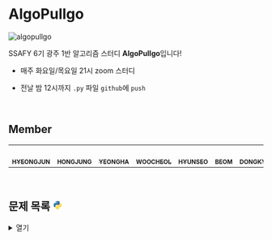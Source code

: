 

# AlgoPullgo

![algopullgo](https://user-images.githubusercontent.com/78924207/154836023-01b28287-27d1-48f9-b70e-267ad400648f.jpg)

SSAFY 6기 광주 1반 알고리즘 스터디 **AlgoPullgo**입니다!

- 매주 화요일/목요일 21시 zoom 스터디

- 전날 밤 12시까지 `.py` 파일 `github`에 `push`

<br>

## Member

<table>
  <tr>
    <td align="center"><a href="https://github.com/kimhyeongjun95"><img src="https://avatars.githubusercontent.com/u/86656921?v=4" width="100px;" alt=""/><br /><sub><b>HYEONGJUN</b></sub></a><br /></td>
    <td align="center"><a href="https://github.com/hongjungkimm"><img src="https://avatars.githubusercontent.com/u/87457152?v=4" width="100px;" alt=""/><br /><sub><b>HONGJUNG</b></sub></a><br /></td>
    <td align="center"><a href="https://github.com/yeongsummer"><img src="https://avatars.githubusercontent.com/u/87457128?v=4" width="100px;" alt=""/><br /><sub><b>YEONGHA</b></sub></a><br /></td>
    <td align="center"><a href="https://github.com/woosteelz"><img src="https://avatars.githubusercontent.com/u/48507475?v=4" width="100px;" alt=""/><br /><sub><b>WOOCHEOL</b></sub></a><br /></td>
    <td align="center"><a href="https://github.com/hyunse0"><img src="https://avatars.githubusercontent.com/u/78924207?v=4" width="100px;" alt=""/><br /><sub><b>HYUNSEO</b></sub></a><br /></td>
    <td align="center"><a href="https://github.com/HeoBeom"><img src="https://avatars.githubusercontent.com/u/87457226?v=4" width="100px;" alt=""/><br /><sub><b>BEOM</b></sub></a><br /></td>
    <td align="center"><a href="https://github.com/DongKyunJung"><img src="https://avatars.githubusercontent.com/u/87457171?v=4" width="100px;" alt=""/><br /><sub><b>DONGKYUN</b></sub></a><br /></td>
  </tr>
</table>

<br>

## 문제 목록 <img src="https://raw.githubusercontent.com/devicons/devicon/master/icons/python/python-original.svg" alt="python" width="20" height="20"/>
<details>
  <summary> 열기 </summary>

## 1주차

- 8/2
  - 백준 - [제로(10773)](https://www.acmicpc.net/problem/10773) 
  - 백준 - [스택(10828)](https://www.acmicpc.net/problem/10828)
  
- 8/5
  - 백준 - [균형잡힌 세상(4949)](https://www.acmicpc.net/problem/4949)
  - 백준 - [큐 2(18258)](https://www.acmicpc.net/problem/18258)

## 2주차

- 8/10
  - 백준 - [회전하는 큐(1021)](https://www.acmicpc.net/problem/1021)
  - 백준 - [문자열(1120)](https://www.acmicpc.net/problem/1120)

- 8/12
  - 백준 - [프린터 큐(1966)](https://www.acmicpc.net/problem/1966)
  - 백준 - [단어 뒤집기 2(17413)](https://www.acmicpc.net/problem/17413)

## 3주차

- 8/17
  - 백준 - [부분수열의 합 2(1208)](https://www.acmicpc.net/problem/1208)
  - 백준 - [나무 자르기(2805)](https://www.acmicpc.net/problem/2805)

- 8/19
  - 백준 - [잃어버린 괄호(1541)](https://www.acmicpc.net/problem/1541)
  - 백준 - [오큰수(17298)](https://www.acmicpc.net/problem/17298)

## 4주차

- 8/24
  - 백준 - [바이러스(2606)](https://www.acmicpc.net/problem/2606)
  - 백준 - [문자열 게임 2(20437)](https://www.acmicpc.net/problem/20437)

- 8/26
  - 백준 - [안전 영역(2468)](https://www.acmicpc.net/problem/2468)
  - 프로그래머스 - [4주차 위클리 챌린지(직업군 추천하기)](https://programmers.co.kr/learn/challenges)

## 5주차

- 8/31
  - 백준 - [경비원(2564)](https://www.acmicpc.net/problem/2564)
  - 백준 - [개미(10158)](https://www.acmicpc.net/problem/10158)

- 9/2
  - 백준 - [요세푸스 문제(1158)](https://www.acmicpc.net/problem/1158)
  - 백준 - [적록색약(10026)](https://www.acmicpc.net/problem/10026)

## 6주차

- 9/7
  - 백준 - [아기 상어(16236)](https://www.acmicpc.net/problem/16236)
  - 프로그래머스 - [키패드 누르기(2020 카카오 인턴십)](https://programmers.co.kr/learn/challenges)

- 9/9
  - 프로그래머스 월간 코드 챌린지 시즌 3 전원 참여

- 9/10
  - 백준 - [최대 힙(11279)](https://www.acmicpc.net/problem/11279)
  - 백준 - [평범한 배낭(12865)](https://www.acmicpc.net/problem/12865)

## 7주차

- 9/13
  - 백준 - [알고 스팟(1261)](https://www.acmicpc.net/problem/1261)
  - 백준 - [문자열 폭발(9935)](https://www.acmicpc.net/problem/9935)

- 9/15
  - 백준 - [말이 되고픈 원숭이(1600)](https://www.acmicpc.net/problem/1600)
  - 백준 - [에라토스테네스의 체(2960)](https://www.acmicpc.net/problem/2960)

## 8주차

- 9/23
  - 백준 - [소수&팰린드롬(1747)](https://www.acmicpc.net/problem/1747)
  - 백준 - [토마토(7569)](https://www.acmicpc.net/problem/7569)

- 9/26
  - 백준 - [트리의 부모 찾기(11725)](https://www.acmicpc.net/problem/11725)
  - 백준 - [연구소(14502)](https://www.acmicpc.net/problem/14502)

## 9주차

- 9/28
  - 백준 - [내리막 길(1520)](https://www.acmicpc.net/problem/1520)
  - 백준 - [치킨 배달(15686)](https://www.acmicpc.net/problem/15686)

- 9/30
  - 백준 - [단어 수학(1339)](https://www.acmicpc.net/problem/1339)
  - 백준 - [퇴사(14501)](https://www.acmicpc.net/problem/14501)
  
## 10주차

- 10/5
  - 백준 - [다리 놓기(1010)](https://www.acmicpc.net/problem/1010)
  - 백준 - [노드사이의 거리(1240)](https://www.acmicpc.net/problem/1240)

- 10/7
  - 백준 - [세 용액(2473)](https://www.acmicpc.net/problem/2473)
  - 백준 - [인구 이동(16234)](https://www.acmicpc.net/problem/16234)

## 11주차

- 10/12
  - 백준 - [로봇 청소기(14503)](https://www.acmicpc.net/problem/14503)
  - 백준 - [게리맨더링(17471)](https://www.acmicpc.net/problem/17471)

- 10/14
  - 백준 - [톱니바퀴(14891)](https://www.acmicpc.net/problem/14891)
  - 백준 - [파이프 옮기기1(17070)](https://www.acmicpc.net/problem/17070)

## 12주차

- 10/19
  - 백준 - [미세먼지 안녕!(17144)](https://www.acmicpc.net/problem/17144)
  - SWEA - [프로세서 연결하기(1767)](https://swexpertacademy.com/main/code/problem/problemDetail.do?contestProbId=AV4suNtaXFEDFAUf)

- 10/21
  - 백준 - [집합의 표현(1717)](https://www.acmicpc.net/problem/1717)
  - 백준 - [최소 스패닝 트리(1197)](https://www.acmicpc.net/problem/1197)

## 13주차

- 10/26
  - 백준 - [1로 만들기(1463)](https://www.acmicpc.net/problem/1463)
  - 백준 - [뱀(3190)](https://www.acmicpc.net/problem/3190)
  
- 10/28
  - 백준 - [줄어들지 않아(2688)](https://www.acmicpc.net/problem/2688)
  - 백준 - [마법사 상어와 토네이도(20057)](https://www.acmicpc.net/problem/20057)

## 14주차

  - 11/2
    - 백준 - [전화번호 목록(5052)](https://www.acmicpc.net/problem/5052)
    - 백준 - [빗물(14719)](https://www.acmicpc.net/problem/14719)
  
  - 11/4
    - 프로그래머스 - [문자열 압축(2020 카카오 블라인드 채용)](https://programmers.co.kr/learn/challenges)
    - 프로그래머스 - [타겟 넘버(깊이/너비 우선 탐색)](https://programmers.co.kr/learn/challenges)

## 15주차

  - 11/9 ~ 11/11 휴식 및 프로젝트 준비 기간

## 16주차

  - 11/16
    - 프로그래머스 - [전력망을 둘로 나누기(위클리 챌린지)](https://programmers.co.kr/learn/courses/30/lessons/86971)
    - 프로그래머스 - [수식최대화(2020 카카오 인턴십)](https://programmers.co.kr/learn/courses/30/lessons/67257)
  
  - 11/18
    - 프로그래머스 - [멀쩡한 사각형](https://programmers.co.kr/learn/courses/30/lessons/62048)
    - 프로그래머스 - [괄호 변환](https://programmers.co.kr/learn/courses/30/lessons/60058)

 ## 17주차

   - 11/23 ~ 11/25 휴식 및 프로젝트 준비 기간

 ## 18주차

  - 12/2
    - 백준 - [연산자 끼워넣기(14888)](https://www.acmicpc.net/problem/14888)
    - 프로그래머스 - [큰 수 만들기](https://programmers.co.kr/learn/courses/30/lessons/42883)

 ## 19주차

  - 12/7
    - 백준 - [내려가기(2096)](https://www.acmicpc.net/problem/2096)
    - 프로그래머스 - [불량 사용자(2019 카카오 인턴십)](https://programmers.co.kr/learn/courses/30/lessons/64064?language=python3)
  
  - 12/9
    - 프로그래머스 - [기능개발](https://programmers.co.kr/learn/courses/30/lessons/42586)
    - 프로그래머스 - [가장 먼 노드](https://programmers.co.kr/learn/courses/30/lessons/49189)

## 20주차
  - 12/14
    - 프로그래머스 - [행렬 테두리 회전하기(2021 Dev-Matching)](https://programmers.co.kr/learn/courses/30/lessons/77485)
    - 프로그래머스 - [튜플(2019 카카오 인턴십)](https://programmers.co.kr/learn/courses/30/lessons/64065)
  
  - 12/16
    - 프로그래머스 - [배달](https://programmers.co.kr/learn/courses/30/lessons/12978)
    - 프로그래머스 - [다단계 칫솔 판매(2021 Dev-Matching)](https://programmers.co.kr/learn/courses/30/lessons/77486)

## 21주차
  - 12/20
    - 프로그래머스 - [N으로 표현](https://programmers.co.kr/learn/courses/30/lessons/42895)
    - 프로그래머스 - [단어 변환](https://programmers.co.kr/learn/courses/30/lessons/43163)
  
  - 12/22
    - 프로그래머스 - [야근 지수](https://programmers.co.kr/learn/courses/30/lessons/12927)
    - 프로그래머스 - [피로도](https://programmers.co.kr/learn/courses/30/lessons/87946)

## 22주차
  - 12/27
    - 프로그래머스 - [디스크 컨트롤러](https://programmers.co.kr/learn/courses/30/lessons/42627)
    - 프로그래머스 - [표 편집(2021 카카오 인턴십)](https://programmers.co.kr/learn/courses/30/lessons/81303)

## 23주차
  - 1/4
    - 프로그래머스 - [보석 쇼핑(2020 카카오 인턴십)](https://programmers.co.kr/learn/courses/30/lessons/67258)
    - 프로그래머스 - [오픈 채팅방(2019 카카오 블라인드 채용)](https://programmers.co.kr/learn/courses/30/lessons/42888)
  
  - 1/6
    - 프로그래머스 - [숫자 문자열과 영단어(2021 카카오 인턴십)](https://programmers.co.kr/learn/courses/30/lessons/81301)
    - 프로그래머스 - [거리두기 확인(2021 카카오 인턴십)](https://programmers.co.kr/learn/courses/30/lessons/81302)

## 24주차
  - 1/11
    - 프로그래머스 - [자물쇠와 열쇠(2020 카카오 블라인드 채용)](https://programmers.co.kr/learn/courses/30/lessons/60059)
    - 프로그래머스 - [이중우선순위큐](https://programmers.co.kr/learn/courses/30/lessons/42628)
  
  - 1/13
    - 프로그래머스 - [합승 택시 요금(2021 카카오 블라인드 채용)](https://programmers.co.kr/learn/courses/30/lessons/72413)
    - 프로그래머스 - [외벽 점검(2020 카카오 블라인드 채용)](https://programmers.co.kr/learn/courses/30/lessons/60062)

## 25주차

- 1/18
  - 프로그래머스 - [가장 긴 팰린드롬](https://programmers.co.kr/learn/courses/30/lessons/12904)
  
- 1/20
  - 프로그래머스 - [신고 결과 받기(2022 카카오 블라인드 채용)](https://programmers.co.kr/learn/courses/30/lessons/92334)
  - 프로그래머스 - [k진수에서 소수 개수 구하기(2022 카카오 블라인드 채용)](https://programmers.co.kr/learn/courses/30/lessons/92335)

## 26주차

- 1/25
  - 프로그래머스 - [입국심사](https://programmers.co.kr/learn/courses/30/lessons/43238)
  - 프로그래머스 - [2xn 타일링](https://programmers.co.kr/learn/courses/30/lessons/12900)
  
- 1/27
  - 프로그래머스 - [주차 요금 계산(2022 카카오 블라인드 채용)](https://programmers.co.kr/learn/courses/30/lessons/92341)
  - 프로그래머스 - [게임 맵 최단거리](https://programmers.co.kr/learn/courses/30/lessons/1844)
  
## 27주차

- 2/5
  - 프로그래머스 - [징검다리 건너기(2019 카카오 개발자 겨울 인턴십)](https://programmers.co.kr/learn/courses/30/lessons/64062)
  - 프로그래머스 - [아이템 줍기](https://programmers.co.kr/learn/courses/30/lessons/87694)

## 28주차

- 2/8
  - 프로그래머스 - [광고삽입](https://programmers.co.kr/learn/courses/30/lessons/72414)
  - 프로그래머스 - [메뉴 리뉴얼](https://programmers.co.kr/learn/courses/30/lessons/72411)
